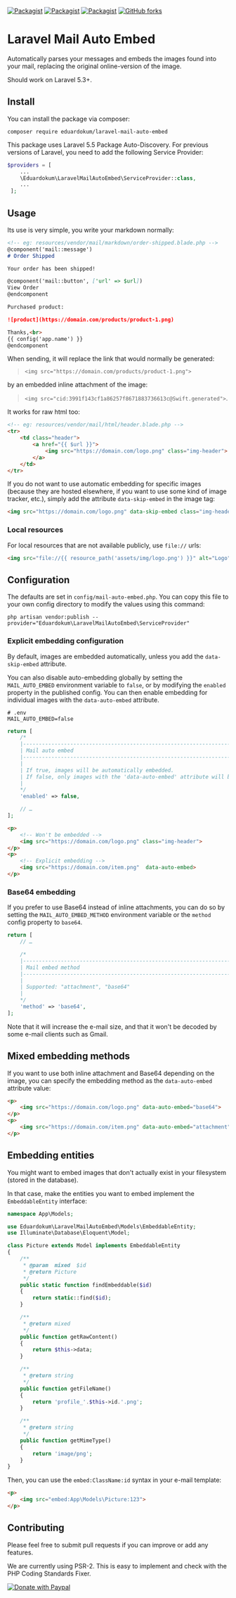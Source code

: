 [![Packagist](https://img.shields.io/packagist/v/eduardokum/laravel-mail-auto-embed.svg?style=flat-square)](https://github.com/eduardokum/laravel-mail-auto-embed)
[![Packagist](https://img.shields.io/packagist/dt/eduardokum/laravel-mail-auto-embed.svg?style=flat-square)](https://github.com/eduardokum/laravel-mail-auto-embed)
[![Packagist](https://img.shields.io/packagist/l/eduardokum/laravel-mail-auto-embed.svg?style=flat-square)](https://github.com/eduardokum/laravel-mail-auto-embed)
[![GitHub forks](https://img.shields.io/github/forks/eduardokum/laravel-mail-auto-embed.svg?style=social&label=Fork)](https://github.com/eduardokum/laravel-mail-auto-embed)

# Laravel Mail Auto Embed

Automatically parses your messages and embeds the images found into your mail,
replacing the original online-version of the image.

Should work on Laravel 5.3+.

## Install

You can install the package via composer:
```shell
composer require eduardokum/laravel-mail-auto-embed
```

This package uses Laravel 5.5 Package Auto-Discovery.
For previous versions of Laravel, you need to add the following Service
Provider:

```php
$providers = [
    ...
    \Eduardokum\LaravelMailAutoEmbed\ServiceProvider::class,
    ...
 ];
```


## Usage

Its use is very simple, you write your markdown normally:

```markdown
<!-- eg: resources/vendor/mail/markdown/order-shipped.blade.php -->
@component('mail::message')
# Order Shipped

Your order has been shipped!

@component('mail::button', ['url' => $url])
View Order
@endcomponent

Purchased product:

![product](https://domain.com/products/product-1.png)

Thanks,<br>
{{ config('app.name') }}
@endcomponent
```

When sending, it will replace the link that would normally be generated:
> `<img src="https://domain.com/products/product-1.png">`

by an embedded inline attachment of the image:
> `<img src="cid:3991f143cf1a86257f8671883736613c@Swift.generated">`.

It works for raw html too:

```html
<!-- eg: resources/vendor/mail/html/header.blade.php -->
<tr>
    <td class="header">
        <a href="{{ $url }}">
            <img src="https://domain.com/logo.png" class="img-header">
        </a>
    </td>
</tr>
```

If you do not want to use automatic embedding for specific images (because they
are hosted elsewhere, if you want to use some kind of image tracker, etc.),
simply add the attribute `data-skip-embed` in the image tag:

```html
<img src="https://domain.com/logo.png" data-skip-embed class="img-header">
```
### Local resources

For local resources that are not available publicly, use `file://` urls:

```html
<img src="file://{{ resource_path('assets/img/logo.png') }}" alt="Logo" border="0"/>
```

## Configuration

The defaults are set in `config/mail-auto-embed.php`. You can copy this file to
your own config directory to modify the values using this command:

```shell
php artisan vendor:publish --provider="Eduardokum\LaravelMailAutoEmbed\ServiceProvider"
```

### Explicit embedding configuration

By default, images are embedded automatically, unless you add the
`data-skip-embed` attribute.

You can also disable auto-embedding globally by setting the `MAIL_AUTO_EMBED`
environment variable to `false`, or by modifying the `enabled` property in the
published config. You can then enable embedding for individual images with the
`data-auto-embed` attribute.

```env
# .env
MAIL_AUTO_EMBED=false
```

```php
return [
    /*
    |--------------------------------------------------------------------------
    | Mail auto embed
    |--------------------------------------------------------------------------
    |
    | If true, images will be automatically embedded.
    | If false, only images with the 'data-auto-embed' attribute will be embedded
    |
    */
    'enabled' => false,

    // …
];
```

```html
<p>
    <!-- Won't be embedded -->
    <img src="https://domain.com/logo.png" class="img-header">
</p>
<p>
    <!-- Explicit embedding -->
    <img src="https://domain.com/item.png"  data-auto-embed>
</p>
```

### Base64 embedding

If you prefer to use Base64 instead of inline attachments, you can do so by
setting the `MAIL_AUTO_EMBED_METHOD` environment variable or the `method`
config property to `base64`.

```php
return [
    // …

    /*
    |--------------------------------------------------------------------------
    | Mail embed method
    |--------------------------------------------------------------------------
    |
    | Supported: "attachment", "base64"
    |
    */
    'method' => 'base64',
];
```

Note that it will increase the e-mail size, and that it won't be decoded by
some e-mail clients such as Gmail.

## Mixed embedding methods

If you want to use both inline attachment and Base64 depending on the image,
you can specify the embedding method as the `data-auto-embed` attribute value:

```html
<p>
    <img src="https://domain.com/logo.png" data-auto-embed="base64">
</p>
<p>
    <img src="https://domain.com/item.png" data-auto-embed="attachment">
</p>
```


## Embedding entities

You might want to embed images that don't actually exist in your filesystem
(stored in the database).

In that case, make the entities you want to embed implement the
`EmbeddableEntity` interface:

```php
namespace App\Models;

use Eduardokum\LaravelMailAutoEmbed\Models\EmbeddableEntity;
use Illuminate\Database\Eloquent\Model;

class Picture extends Model implements EmbeddableEntity
{
    /**
     * @param  mixed  $id
     * @return Picture
     */
    public static function findEmbeddable($id)
    {
        return static::find($id);
    }

    /**
     * @return mixed
     */
    public function getRawContent()
    {
        return $this->data;
    }

    /**
     * @return string
     */
    public function getFileName()
    {
        return 'profile_'.$this->id.'.png';
    }

    /**
     * @return string
     */
    public function getMimeType()
    {
        return 'image/png';
    }
}
```

Then, you can use the `embed:ClassName:id` syntax in your e-mail template:

```html
<p>
    <img src="embed:App\Models\Picture:123">
</p>
```


## Contributing
Please feel free to submit pull requests if you can improve or add any
features.

We are currently using PSR-2. This is easy to implement and check with the PHP
Coding Standards Fixer.

<a target="_blank" href="https://www.paypal.com/cgi-bin/webscr?cmd=_donations&business=QPDFT3UXS6PTL&lc=GB&item_name=laravel%2dmail%2dauto%2dembed&item_number=laravel%2dmail%2dauto%2dembed&currency_code=USD&bn=PP%2dDonationsBF%3abtn_donateCC_LG%2egif%3aNonHosted">
        <img alt="Donate with Paypal" src="https://www.paypalobjects.com/en_US/GB/i/btn/btn_donateCC_LG.gif"/></a>

